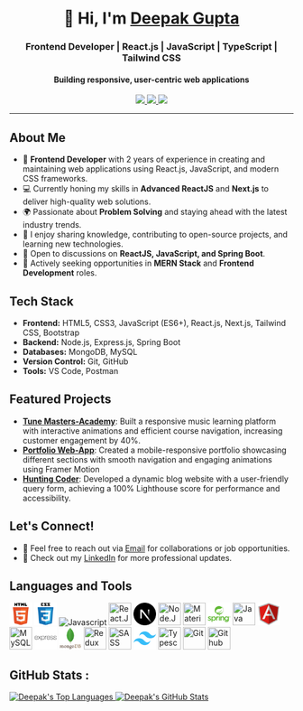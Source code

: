 <h1 align="center">👋 Hi, I'm <a href="https://github.com/deepakguptabvp" target="blank">Deepak Gupta</a></h1>

<h3 align="center">Frontend Developer | React.js | JavaScript | TypeScript | Tailwind CSS</h3>
<h4 align="center">Building responsive, user-centric web applications</h4>

<p align="center">
   <a href="https://portfolio-deepak-gupta.vercel.app/" target="_blank">
    <img src="https://img.shields.io/badge/Portfolio-D14836?style=for-the-badge&logo=portfolio&logoColor=white"/>
  </a>
  <a href="https://www.linkedin.com/in/deepak-gupta-057684141/" target="_blank">
    <img src="https://img.shields.io/badge/LinkedIn-0077B5?style=for-the-badge&logo=linkedin&logoColor=white"/>
  </a>
  <a href="mailto:deepakgupta.150743@gmail.com">
    <img src="https://img.shields.io/badge/Gmail-D14836?style=for-the-badge&logo=gmail&logoColor=white"/>
  </a>
</p>



<!-- <p align="center">
  <img align="center" height="300" width="400" alt="React" src="https://www.tatvasoft.com/blog/wp-content/uploads/2022/07/Why-Use-React.jpg">
</p>  -->

---

## About Me
- 🎯 **Frontend Developer** with 2 years of experience in creating and maintaining web applications using React.js, JavaScript, and modern CSS frameworks.
- 💻 Currently honing my skills in **Advanced ReactJS** and **Next.js** to deliver high-quality web solutions.
- 🌍 Passionate about **Problem Solving** and staying ahead with the latest industry trends.
- 🚀 I enjoy sharing knowledge, contributing to open-source projects, and learning new technologies.
- 💬 Open to discussions on **ReactJS, JavaScript, and Spring Boot**.
- 🤝 Actively seeking opportunities in **MERN Stack** and **Frontend Development** roles.

## Tech Stack
- **Frontend:** HTML5, CSS3, JavaScript (ES6+), React.js, Next.js, Tailwind CSS, Bootstrap
- **Backend:** Node.js, Express.js, Spring Boot
- **Databases:** MongoDB, MySQL
- **Version Control:** Git, GitHub
- **Tools:** VS Code, Postman

## Featured Projects
- [**Tune Masters-Academy**](https://tune-masters-academy.vercel.app/):  Built a responsive music learning platform with interactive animations and efficient course navigation, increasing customer engagement by 40%.
- [**Portfolio Web-App**](portfolio-deepak-gupta.vercel.app): Created a mobile-responsive portfolio showcasing different sections with smooth navigation and engaging animations using Framer Motion​
- [**Hunting Coder**](https://huntingcoder-delta.vercel.app/): Developed a dynamic blog website with a user-friendly query form, achieving a 100% Lighthouse score for performance and accessibility.

## Let's Connect!
- 📧 Feel free to reach out via [Email](mailto:deepakgupta.150743@gmail.com) for collaborations or job opportunities.
- 💼 Check out my [LinkedIn](https://www.linkedin.com/in/deepak-gupta-057684141/) for more professional updates.


## **Languages and Tools**
<p>
<img src="https://raw.githubusercontent.com/devicons/devicon/master/icons/html5/html5-original-wordmark.svg" title="HTML5" width="40px" height="40px">
<img src="https://raw.githubusercontent.com/devicons/devicon/master/icons/css3/css3-original-wordmark.svg" title="CSS3" width="40px" height="40px">
<img src="https://cdn.jsdelivr.net/gh/devicons/devicon/icons/javascript/javascript-original.svg" title="Javascript" width=40px heigth=50px >
<img src ="https://cdn.jsdelivr.net/gh/devicons/devicon/icons/react/react-original-wordmark.svg" title="React.Js" width="40px" height="40px">
<img src="https://github.com/devicons/devicon/blob/v2.15.1/icons/nextjs/nextjs-original.svg" title="Next.Js" width="40px" height="40px" >
<img src="https://cdn.jsdelivr.net/gh/devicons/devicon/icons/nodejs/nodejs-original.svg" title="Node.Js"  width="40px" height="40px" />
<img src="https://cdn.jsdelivr.net/gh/devicons/devicon/icons/materialui/materialui-original.svg"  title="Material-UI" width="40px" height="40px" />
<img src ="https://github.com/devicons/devicon/blob/v2.15.1/icons/spring/spring-original-wordmark.svg" title="Spring" width="40px" height="40px">
<img src="https://cdn.jsdelivr.net/gh/devicons/devicon/icons/java/java-original.svg" title="Java" width="40px" height="40px" />
<img src="https://github.com/devicons/devicon/blob/v2.15.1/icons/angularjs/angularjs-original.svg" title="Angular" width="40px" height="40px" />
<img src="https://cdn.jsdelivr.net/gh/devicons/devicon/icons/mysql/mysql-original-wordmark.svg" title="MySQL"  width="40px" height="40px" />
<img src="https://github.com/devicons/devicon/blob/v2.15.1/icons/express/express-original-wordmark.svg" title="Express.JS"  width="40px" height="40px" />
<img src="https://github.com/devicons/devicon/blob/v2.15.1/icons/mongodb/mongodb-original-wordmark.svg" title="MongoDB"  width="40px" height="40px" />
<img src="https://cdn.jsdelivr.net/gh/devicons/devicon/icons/redux/redux-original.svg" title="Redux"  width="40px" height="40px" />
<img src="https://cdn.jsdelivr.net/gh/devicons/devicon/icons/sass/sass-original.svg" title="SASS" width="40px" height="40px" />
<img src="https://github.com/devicons/devicon/blob/v2.15.1/icons/tailwindcss/tailwindcss-plain.svg" title="Tailwind CSS"  width="40px" height="40px" />
<img src="https://cdn.jsdelivr.net/gh/devicons/devicon/icons/typescript/typescript-original.svg" title="Typescript"  width="40px" height="40px" />
<img src ="https://cdn.jsdelivr.net/gh/devicons/devicon/icons/git/git-plain.svg" title="Git" width="40px" height="40px">
<img src="https://cdn.jsdelivr.net/gh/devicons/devicon/icons/github/github-original-wordmark.svg" title="Github" width="40px" height="40px"> 
<!-- <img src ="https://cdn.jsdelivr.net/gh/devicons/devicon/icons/vscode/vscode-original-wordmark.svg" title="VS Studio Code" width="35px" height="35px">
<img src="https://cdn.jsdelivr.net/gh/devicons/devicon/icons/android/android-original-wordmark.svg" title="Android" width="40px" height="40px" />         
<img src="https://cdn.jsdelivr.net/gh/devicons/devicon/icons/androidstudio/androidstudio-plain-wordmark.svg" title="Android-Studio" width="40px" height="40px"/> -->
</p>

## **GitHub Stats** :

<a href="https://github.com/deepakguptabvp" title="Check out Deepak's GitHub profile">
  <img width="49%" height="30%" alt="Deepak's Top Languages" src="https://github-readme-stats.vercel.app/api/top-langs/?username=deepakguptabvp&layout=compact&theme=tokyonight" />
</a>
<a href="https://github.com/deepakguptabvp" title="Deepak's GitHub Stats">
  <img width="50%" height="60%" alt="Deepak's GitHub Stats" src="https://github-readme-stats.vercel.app/api?username=deepakguptabvp&show_icons=true&theme=tokyonight"/>
</a>




<!-- ## **Projects** -->

<!-- BLOG-POST-LIST:START -->
<!-- 
- [Tesla Website Clone using ReactJS](https://tesla-clone-shyamtawli.netlify.app/)
- [Landing Page Responsive - dolla](https://dolla-responsive-shyamtawli.netlify.app/)
- [YouTube Clone using HTML & CSS](https://youtube-clone-shyamtawli.netlify.app/)
- [ToDo List using ReactJS](https://todo-react-shyamtawli.netlify.app/)
- [Crypto Price Tracker using ReactJS](https://crypto-price-shyamtawli.netlify.app/) -->
<!-- BLOG-POST-LIST:END -->

